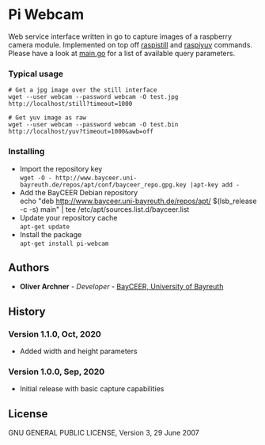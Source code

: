 # Pi Webcam
Web service interface written in go to capture images of a raspberry camera module. Implemented on top off [raspistill](https://github.com/raspberrypi/userland/blob/master/host_applications/linux/apps/raspicam/RaspiStill.c) and [raspiyuv](https://github.com/raspberrypi/userland/blob/master/host_applications/linux/apps/raspicam/RaspiStillYUV.c) commands. Please have a look at [main.go](main.go) for a list of available query parameters.

### Typical usage
```
# Get a jpg image over the still interface
wget --user webcam --password webcam -O test.jpg  http://localhost/still?timeout=1000

# Get yuv image as raw
wget --user webcam --password webcam -O test.bin  http://localhost/yuv?timeout=1000&awb=off
```

### Installing
- Import the repository key  
`wget -O - http://www.bayceer.uni-bayreuth.de/repos/apt/conf/bayceer_repo.gpg.key |apt-key add -`
- Add the BayCEER Debian repository  
echo "deb http://www.bayceer.uni-bayreuth.de/repos/apt/ $(lsb_release -c -s) main" | tee /etc/apt/sources.list.d/bayceer.list
- Update your repository cache  
`apt-get update`
- Install the package  
`apt-get install pi-webcam`

## Authors 
* **Oliver Archner** - *Developer* - [BayCEER, University of Bayreuth](https://www.bayceer.uni-bayreuth.de)

## History
### Version 1.1.0, Oct, 2020
- Added width and height parameters

### Version 1.0.0, Sep, 2020
- Initial release with basic capture capabilities

## License
GNU GENERAL PUBLIC LICENSE, Version 3, 29 June 2007